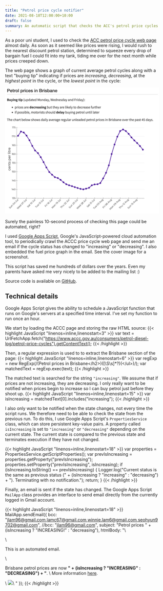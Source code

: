 ```yaml
---
title: "Petrol price cycle notifier"
date: 2021-08-18T12:00:00+10:00
draft: false
summary: An automatic script that checks the ACC's petrol price cycles website and sends an email notification if the price cycle stage has changed. 
---
```


<!--
You may be vaguely aware of petrol price cycles in your Australian capital city, but did you know that the ACCC publishes detailed, regularly-updated [petrol price cycle stats](https://www.accc.gov.au/consumers/petrol-diesel-lpg/petrol-price-cycles)? This website has saved me hundreds of dollars over the past 5 years of my driving life.

In the past, when the cycle was at its lowest point, I would check this website daily in anticipation of its inevitable rise to price-gouging levels. As soon as I'd see the graph shoot up, I would rush to the nearest discount petrol station, determined to squeeze every drop of bargain fuel I could fit into my tank, tiding me over for the next month while prices creeped down--such is the poor uni student life.

This process was ripe for automation. I used [Google Apps Script](https://script.google.com), Google's JavaScript-powered cloud automation tool, to periodically crawl the ACCC price cycle web page and send me an email if the cycle status has changed to "increasing" or "decreasing". The email looks like this:
-->

As a poor uni student, I used to check the [ACC petrol price cycle web page](https://www.accc.gov.au/consumers/petrol-diesel-lpg/petrol-price-cycles) almost daily. As soon as it seemed like prices were rising, I would rush to the nearest discount petrol station, determined to squeeze every drop of bargain fuel I could fit into my tank, tiding me over for the next month while prices creeped down.

The web page shows a graph of current average petrol cycles along with a text "buying tip" indicating if prices are *increasing*, *decreasing*, at the *highest point* in the cycle, or the *lowest point* in the cycle:

![ACCC website](accc-website.png)

Surely the painless 10-second process of checking this page could be automated, right? 

I used [Google Apps Script](https://script.google.com), Google's JavaScript-powered cloud automation tool, to periodically crawl the ACCC price cycle web page and send me an email if the cycle status has changed to "increasing" or "decreasing". I also embedded the fuel price graph in the email. See the cover image for a screenshot.

This script has saved me hundreds of dollars over the years. Even my parents have asked me very nicely to be added to the mailing list :)

Source code is available on [GitHub](https://github.com/jarodlam/petrol-price-cycle-notification).

## Technical details
Google Apps Script gives the ability to schedule a JavaScript function that runs on Google's servers at a specified time interval. I've set my function to run once an hour.

We start by loading the ACCC page and storing the raw HTML source:
{{< highlight JavaScript "linenos=inline,linenostart=3" >}}
var text = UrlFetchApp.fetch("https://www.accc.gov.au/consumers/petrol-diesel-lpg/petrol-price-cycles").getContentText();
{{< /highlight >}}

Then, a regular expression is used to to extract the Brisbane section of the page:
{{< highlight JavaScript "linenos=inline,linenostart=6" >}}
var regExp = new RegExp(/(Petrol prices in Brisbane<\/h2>)([\S\s]*?)(<\/ul>)/);
var matchedText = regExp.exec(text);
{{< /highlight >}}

The matched text is searched for the string `"increasing"`. We assume that if prices are not increasing, they are decreasing. I only really want to be notified when prices begin to increase so I can buy petrol just before they shoot up. 
{{< highlight JavaScript "linenos=inline,linenostart=15" >}}
var isIncreasing = matchedText[0].includes("increasing");
{{< /highlight >}}

I also only want to be notified when the state changes, not every time the script runs. We therefore need to be able to check the state from the previous run. To do this, I use Google Apps Script's `PropertiesService` class, which can store persistent key-value pairs. A property called `isIncreasing` is set to `"increasing"` or `"decreasing"` depending on the current state. The current state is compared to the previous state and terminates execution if they have not changed.

{{< highlight JavaScript "linenos=inline,linenostart=18" >}}
var properties = PropertiesService.getScriptProperties();
var prevIsIncreasing = properties.getProperty("prevIsIncreasing");
properties.setProperty("prevIsIncreasing", isIncreasing);
if (isIncreasing.toString() == prevIsIncreasing) {
  Logger.log("Current status is the same as previous status (" + (isIncreasing ? "increasing" : "decreasing") + "). Terminating with no notification.");
  return;
}
{{< /highlight >}}

Finally, an email is sent if the state has changed. The Google Apps Script `MailApp` class provides an interface to send email directly from the currently logged in Gmail account.

{{< highlight JavaScript "linenos=inline,linenostart=18" >}}
MailApp.sendEmail({
  bcc: "jlam96@gmail.com,lamc67@gmail.com,winnie.lam6@gmail.com,seohyun9702@gmail.com",
  //bcc: "jlam96@gmail.com",
  subject: "Petrol prices " + (isIncreasing ? "INCREASING!" : "decreasing"),
  htmlBody: "\
<!doctype html><html><body>\
<p>This is an automated email.</p>\
<p>Brisbane petrol prices are now <b>" + (isIncreasing ? "INCREASING" : "DECREASING") + "</b>. \
More information <a href='https://www.accc.gov.au/consumers/petrol-diesel-lpg/petrol-price-cycles#petrol-prices-in-brisbane'>here</a>.</p>\
<img src='https://www.accc.gov.au/sites/www.accc.gov.au/files/fuelwatch/brisbane-ulp.png' style='max-width:100%'>\
</body></html>"
});
{{< /highlight >}}
